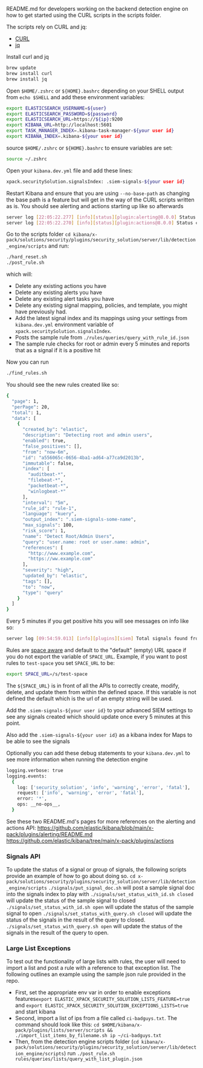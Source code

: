 README.md for developers working on the backend detection engine on how to get started
using the CURL scripts in the scripts folder.

The scripts rely on CURL and jq:

- [CURL](https://curl.haxx.se)
- [jq](https://stedolan.github.io/jq/)

Install curl and jq

```sh
brew update
brew install curl
brew install jq
```

Open `$HOME/.zshrc` or `${HOME}.bashrc` depending on your SHELL output from `echo $SHELL`
and add these environment variables:

```sh
export ELASTICSEARCH_USERNAME=${user}
export ELASTICSEARCH_PASSWORD=${password}
export ELASTICSEARCH_URL=https://${ip}:9200
export KIBANA_URL=http://localhost:5601
export TASK_MANAGER_INDEX=.kibana-task-manager-${your user id}
export KIBANA_INDEX=.kibana-${your user id}
```

source `$HOME/.zshrc` or `${HOME}.bashrc` to ensure variables are set:

```sh
source ~/.zshrc
```

Open your `kibana.dev.yml` file and add these lines:

```sh
xpack.securitySolution.signalsIndex: .siem-signals-${your user id}
```

Restart Kibana and ensure that you are using `--no-base-path` as changing the base path is a feature but will
get in the way of the CURL scripts written as is. You should see alerting and actions starting up like so afterwards

```sh
server log [22:05:22.277] [info][status][plugin:alerting@8.0.0] Status changed from uninitialized to green - Ready
server log [22:05:22.270] [info][status][plugin:actions@8.0.0] Status changed from uninitialized to green - Ready
```

Go to the scripts folder `cd kibana/x-pack/solutions/security/plugins/security_solution/server/lib/detection_engine/scripts` and run:

```sh
./hard_reset.sh
./post_rule.sh
```

which will:

- Delete any existing actions you have
- Delete any existing alerts you have
- Delete any existing alert tasks you have
- Delete any existing signal mapping, policies, and template, you might have previously had.
- Add the latest signal index and its mappings using your settings from `kibana.dev.yml` environment variable of `xpack.securitySolution.signalsIndex`.
- Posts the sample rule from `./rules/queries/query_with_rule_id.json`
- The sample rule checks for root or admin every 5 minutes and reports that as a signal if it is a positive hit

Now you can run

```sh
./find_rules.sh
```

You should see the new rules created like so:

```sh
{
  "page": 1,
  "perPage": 20,
  "total": 1,
  "data": [
    {
      "created_by": "elastic",
      "description": "Detecting root and admin users",
      "enabled": true,
      "false_positives": [],
      "from": "now-6m",
      "id": "a556065c-0656-4ba1-ad64-a77ca9d2013b",
      "immutable": false,
      "index": [
        "auditbeat-*",
        "filebeat-*",
        "packetbeat-*",
        "winlogbeat-*"
      ],
      "interval": "5m",
      "rule_id": "rule-1",
      "language": "kuery",
      "output_index": ".siem-signals-some-name",
      "max_signals": 100,
      "risk_score": 1,
      "name": "Detect Root/Admin Users",
      "query": "user.name: root or user.name: admin",
      "references": [
        "http://www.example.com",
        "https://ww.example.com"
      ],
      "severity": "high",
      "updated_by": "elastic",
      "tags": [],
      "to": "now",
      "type": "query"
    }
  ]
}
```

Every 5 minutes if you get positive hits you will see messages on info like so:

```sh
server log [09:54:59.013] [info][plugins][siem] Total signals found from signal rule "id: a556065c-0656-4ba1-ad64-a77ca9d2013b", "ruleId: rule-1": 10000
```

Rules are [space aware](https://www.elastic.co/guide/en/kibana/master/xpack-spaces.html) and default
to the "default" (empty) URL space if you do not export the variable of `SPACE_URL`. Example, if you want to
post rules to `test-space` you set `SPACE_URL` to be:

```sh
export SPACE_URL=/s/test-space
```

The `${SPACE_URL}` is in front of all the APIs to correctly create, modify, delete, and update
them from within the defined space. If this variable is not defined the default which is the url of an
empty string will be used.

Add the `.siem-signals-${your user id}` to your advanced SIEM settings to see any signals
created which should update once every 5 minutes at this point.

Also add the `.siem-signals-${your user id}` as a kibana index for Maps to be able to see the
signals

Optionally you can add these debug statements to your `kibana.dev.yml` to see more information when running the detection
engine

```sh
logging.verbose: true
logging.events:
  {
    log: ['security_solution', 'info', 'warning', 'error', 'fatal'],
    request: ['info', 'warning', 'error', 'fatal'],
    error: '*',
    ops: __no-ops__,
  }
```

See these two README.md's pages for more references on the alerting and actions API:
https://github.com/elastic/kibana/blob/main/x-pack/plugins/alerting/README.md
https://github.com/elastic/kibana/tree/main/x-pack/plugins/actions

### Signals API

To update the status of a signal or group of signals, the following scripts provide an example of how to
go about doing so.
`cd x-pack/solutions/security/plugins/security_solution/server/lib/detection_engine/scripts`
`./signals/put_signal_doc.sh` will post a sample signal doc into the signals index to play with
`./signals/set_status_with_id.sh closed` will update the status of the sample signal to closed
`./signals/set_status_with_id.sh open` will update the status of the sample signal to open
`./signals/set_status_with_query.sh closed` will update the status of the signals in the result of the query to closed.
`./signals/set_status_with_query.sh open` will update the status of the signals in the result of the query to open.

### Large List Exceptions

To test out the functionality of large lists with rules, the user will need to import a list and post a rule with a reference to that exception list. The following outlines an example using the sample json rule provided in the repo.

* First, set the appropriate env var in order to enable exceptions features`export ELASTIC_XPACK_SECURITY_SOLUTION_LISTS_FEATURE=true` and `export ELASTIC_XPACK_SECURITY_SOLUTION_EXCEPTIONS_LISTS=true` and start kibana
* Second, import a list of ips from a file called `ci-badguys.txt`. The command should look like this:
`cd $HOME/kibana/x-pack/plugins/lists/server/scripts && ./import_list_items_by_filename.sh ip ~/ci-badguys.txt`
* Then, from the detection engine scripts folder (`cd kibana/x-pack/solutions/security/plugins/security_solution/server/lib/detection_engine/scripts`) run `./post_rule.sh rules/queries/lists/query_with_list_plugin.json`
